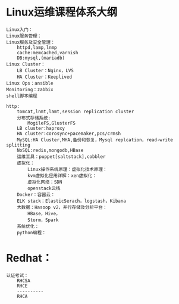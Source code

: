 # Linux运维课程体系大纲

    Linux入门：
    Linux服务管理：
    Linux服务及安全管理：
        httpd,lamp,lnmp
        cache:memcached,varnish
        DB:mysql,(mariadb)
    Linux Cluster：
        LB Cluster：Nginx，LVS
        HA Cluster：Keeplived
    Linux Ops：ansible
    Monitoring：zabbix
    shell脚本编程

    http:
        tomcat,lnmt,lamt,session replication cluster
        分布式存储系统:
            MogileFS,GlusterFS
        LB cluster:haproxy
        HA cluster:corosync+pacemaker,pcs/crmsh
        MySQL:HA Cluster,MHA,备份和恢复，Mysql replcation，read-write splitting
        NoSQL:redis,mongodb,HBase
        运维工具：puppet[saltstack],cobbler
        虚拟化：
            Linux操作系统原理：虚拟化技术原理：
            kvm虚拟化应用详解：xen虚拟化：
            虚拟化网络：SDN
            openstack云栈
        Docker：容器云：
        ELK stack：ElasticSerach，logstash，Kibana
        大数据：Hasoop v2，并行存储及分析平台：
            HBase，Hive，
            Storm，Spark
        系统优化：
        python编程：


# Redhat：
    认证考试：  
        RHCSA  
        RHCE  
        ----------  
        RHCA